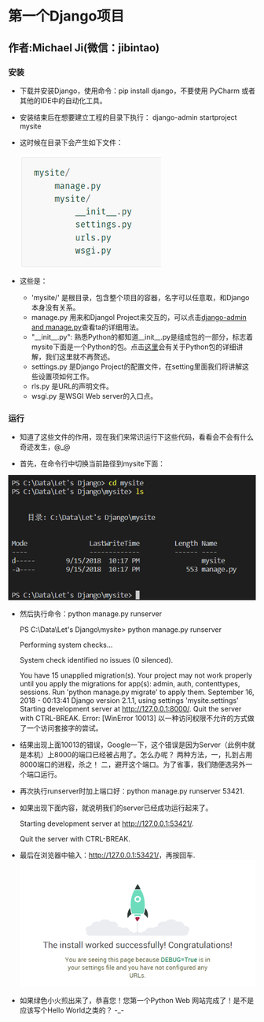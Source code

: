 # 第一个Django项目

## 作者:Michael Ji(微信：jibintao)

### 安装

* 下载并安装Django，使用命令：pip install django，不要使用 PyCharm 或者 其他的IDE中的自动化工具。
  
* 安装结束后在想要建立工程的目录下执行：
  django-admin startproject mysite
* 这时候在目录下会产生如下文件：

  ![''](img/01_01.PNG "图1")

* 这些是：
  * 'mysite/' 是根目录，包含整个项目的容器，名字可以任意取，和Django本身没有关系。
  * manage.py 用来和Djangol Project来交互的，可以点击[django-admin and manage.py]('https://docs.djangoproject.com/en/2.1/ref/django-admin/')查看ta的详细用法。
  * "\_\_init__.py":  熟悉Python的都知道__init__.py是组成包的一部分，标志着mysite下面是一个Python的包。点击[这里]('https://docs.python.org/3/tutorial/modules.html#tut-packages')会有关于Python包的详细讲解，我们这里就不再赘述。
  * settings.py 是Django Project的配置文件，在setting里面我们将讲解这些设置项如何工作。
  * rls.py 是URL的声明文件。
  * wsgi.py 是WSGI Web server的入口点。

### 运行

* 知道了这些文件的作用，现在我们来常识运行下这些代码，看看会不会有什么奇迹发生，@_@

* 首先，在命令行中切换当前路径到mysite下面：

![''](img/01_02.PNG "图2")


* 然后执行命令：python manage.py runserver

  PS C:\Data\Let's Django\mysite> python manage.py runserver

  Performing system checks...

  System check identified no issues (0 silenced).

  You have 15 unapplied migration(s). Your project may not work properly until you apply the migrations for app(s): admin, auth, contenttypes, sessions.
  Run 'python manage.py migrate' to apply them.
  September 16, 2018 - 00:13:41
  Django version 2.1.1, using settings 'mysite.settings'
  Starting development server at <http://127.0.0.1:8000/>.
  Quit the server with CTRL-BREAK.
  Error: [WinError 10013] 以一种访问权限不允许的方式做了一个访问套接字的尝试。

* 结果出现上面10013的错误，Google一下，这个错误是因为Server（此例中就是本机）上8000的端口已经被占用了。怎么办呢？ 两种方法，一，扎到占用8000端口的进程，杀之！ 二，避开这个端口。为了省事，我们随便选另外一个端口运行。
* 再次执行runserver时加上端口好：python manage.py runserver 53421.
* 如果出现下面内容，就说明我们的server已经成功运行起来了。
  
  Starting development server at <http://127.0.0.1:53421/>.

  Quit the server with CTRL-BREAK.

* 最后在浏览器中输入：<http://127.0.0.1:53421/>，再按回车.![''](img/01_03.PNG "图2")
  
* 如果绿色小火煎出来了，恭喜您！您第一个Python Web 网站完成了！是不是应该写个Hello World之类的？ -_-